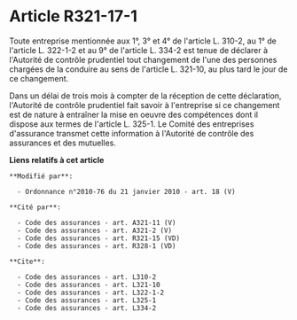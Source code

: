 # Article R321-17-1

Toute entreprise mentionnée aux 1°, 3° et 4° de l'article L. 310-2, au 1° de l'article L. 322-1-2 et au 9° de l'article L.
334-2 est tenue de déclarer à l'Autorité de contrôle prudentiel tout changement de l'une des personnes chargées de la
conduire au sens de l'article L. 321-10, au plus tard le jour de ce changement.

Dans un délai de trois mois à compter de la réception de cette déclaration, l'Autorité de contrôle prudentiel fait savoir à
l'entreprise si ce changement est de nature à entraîner la mise en oeuvre des compétences dont il dispose aux termes de
l'article L. 325-1. Le Comité des entreprises d'assurance transmet cette information à l'Autorité de contrôle des assurances
et des mutuelles.

**Liens relatifs à cet article**

	**Modifié par**:

	  - Ordonnance n°2010-76 du 21 janvier 2010 - art. 18 (V)

	**Cité par**:

	  - Code des assurances - art. A321-11 (V)
	  - Code des assurances - art. A321-2 (V)
	  - Code des assurances - art. R321-15 (VD)
	  - Code des assurances - art. R328-1 (VD)

	**Cite**:

	  - Code des assurances - art. L310-2
	  - Code des assurances - art. L321-10
	  - Code des assurances - art. L322-1-2
	  - Code des assurances - art. L325-1
	  - Code des assurances - art. L334-2
